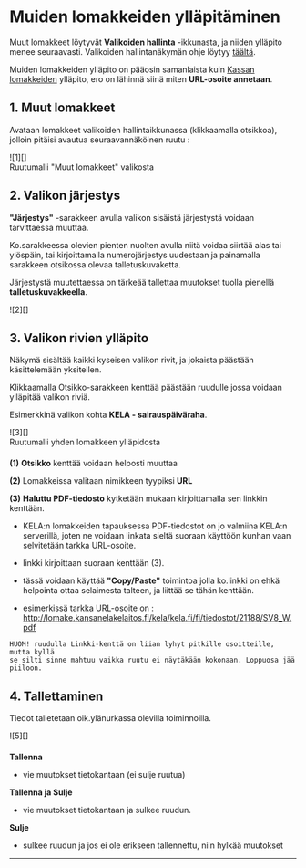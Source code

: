 # Muiden lomakkeiden ylläpitäminen

Muut lomakkeet löytyvät __Valikoiden hallinta__ -ikkunasta, ja niiden
ylläpito menee seuraavasti. Valikoiden hallintanäkymän ohje löytyy [täältä][10].

Muiden lomakkeiden ylläpito on pääosin samanlaista kuin [Kassan lomakkeiden][12] ylläpito,
ero on lähinnä siinä miten __URL-osoite annetaan__.

## 1. Muut lomakkeet

Avataan lomakkeet valikoiden hallintaikkunassa (klikkaamalla otsikkoa),
jolloin pitäisi avautua seuraavannäköinen ruutu :

<figure class="fig-n border" style="margin:0 0 20px 0">
![1][]
<figcaption>Ruutumalli "Muut lomakkeet" valikosta</figcaption>
</figure>


## 2. Valikon järjestys

__"Järjestys"__ -sarakkeen avulla valikon sisäistä järjestystä voidaan tarvittaessa muuttaa.

Ko.sarakkeessa olevien pienten nuolten avulla niitä voidaa siirtää alas tai ylöspäin,
tai kirjoittamalla numerojärjestys uudestaan ja painamalla sarakkeen otsikossa olevaa talletuskuvaketta.

Järjestystä muutettaessa on tärkeää tallettaa muutokset tuolla pienellä __talletuskuvakkeella__.

<figure class="fig-n border" style="margin:0 0 20px 0">
![2][]
</figure>


## 3. Valikon rivien ylläpito

Näkymä sisältää kaikki kyseisen valikon rivit, ja jokaista päästään käsittelemään yksitellen.

Klikkaamalla Otsikko-sarakkeen kenttää päästään ruudulle jossa voidaan ylläpitää valikon riviä.

Esimerkkinä valikon kohta __KELA - sairauspäiväraha__.

<figure class="fig-n border" style="margin:0 0 20px 0">
![3][]
<figcaption>Ruutumalli yhden lomakkeen ylläpidosta</figcaption>
</figure>

__(1)__ __Otsikko__ kenttää voidaan helposti muuttaa

__(2)__ Lomakkeissa valitaan nimikkeen tyypiksi  __URL__

__(3)__  __Haluttu PDF-tiedosto__ kytketään mukaan kirjoittamalla sen linkkin kenttään.

* KELA:n lomakkeiden tapauksessa PDF-tiedostot on jo valmiina KELA:n serverillä, joten ne voidaan
linkata sieltä suoraan käyttöön kunhan vaan selvitetään tarkka URL-osoite.

* linkki kirjoittaan suoraan kenttään (3).

* tässä voidaan käyttää __"Copy/Paste"__ toimintoa jolla ko.linkki on ehkä helpointa ottaa
selaimesta talteen, ja liittää se tähän kenttään.

* esimerkissä tarkka URL-osoite on : </br> http://lomake.kansanelakelaitos.fi/kela/kela.fi/fi/tiedostot/21188/SV8_W.pdf

````
HUOM! ruudulla Linkki-kenttä on liian lyhyt pitkille osoitteille, mutta kyllä
se silti sinne mahtuu vaikka ruutu ei näytäkään kokonaan. Loppuosa jää piiloon.
````


## 4. Tallettaminen

Tiedot talletetaan oik.ylänurkassa olevilla toiminnoilla.

<figure class="fig-n border" style="margin:0 0 20px 0">
![5][]
</figure>

__Tallenna__

*   vie muutokset tietokantaan (ei sulje ruutua)

__Tallenna ja Sulje__

*   vie muutokset tietokantaan ja sulkee ruudun.

__Sulje__

*   sulkee ruudun ja jos ei ole erikseen tallennettu, niin hylkää muutokset

----

[1]: kuvat/kuva88.png "Ruutumalli"
[2]: kuvat/kuva70.png "Ruutumalli"
[3]: kuvat/kuva89.png "Ruutumalli"
[5]: kuvat/kuva56.png "Ruutumalli"
[10]: pages/valikot.md
[11]: pages/mediatiedostot.md
[12]: pages/kassan-lomakkeet.md
